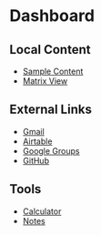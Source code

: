 # Dashboard

## Local Content
- [Sample Content](/local_content/sample)
- [Matrix View](/local_content/matrix)

## External Links
- [Gmail](https://gmail.com)
- [Airtable](https://airtable.com)
- [Google Groups](https://groups.google.com)
- [GitHub](https://github.com)

## Tools
- [Calculator](/local_content/calculator)
- [Notes](/local_content/notes)

<!-- 
Notes:
- Links with http:// or https:// are automatically detected as external and will open in a new window
- Local links will load in the content frame
-->
